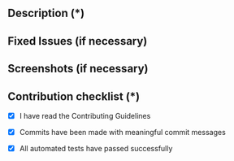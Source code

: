<!---
    Thank you for contributing to Flutterwave.
    Fields marked with (*) are required. Please don't remove the template.
-->

## Description (*)
<!---
   Please provide a brief description of this PR.
-->
## Fixed Issues (if necessary)
<!---
    Please mention all the relevant issues this PR fixes.
-->
## Screenshots (if necessary)
<!---
  Provide relevant screenshots for the error fixed or the feature introduced. You can upload JPEGs, PNGs, or GIFs.
-->
## Contribution checklist (*)
 - [X] I have read the Contributing Guidelines
 - [X] Commits have been made with meaningful commit messages
 - [X] All automated tests have passed successfully 

